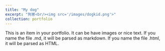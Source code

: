 ```yaml
---
title: "My dog"
excerpt: "狗崽<br/><img src='/images/dogkid.png'>"
collection: portfolio
---
```


This is an item in your portfolio. It can be have images or nice text. If you name the file .md, it will be parsed as markdown. If you name the file .html, it will be parsed as HTML. 
